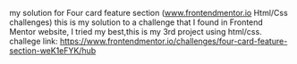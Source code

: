 my solution for Four card feature section (www.frontendmentor.io Html/Css challenges) this is my solution to a challenge that I found in Frontend Mentor website, I tried my best,this is my 3rd project using html/css. challege link: https://www.frontendmentor.io/challenges/four-card-feature-section-weK1eFYK/hub
